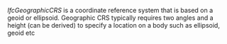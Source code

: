 _IfcGeographicCRS_ is a coordinate reference system that is based on a geoid or ellipsoid. Geographic CRS typically requires two angles and a height (can be derived) to specify a location on a body such as ellipsoid, geoid etc
